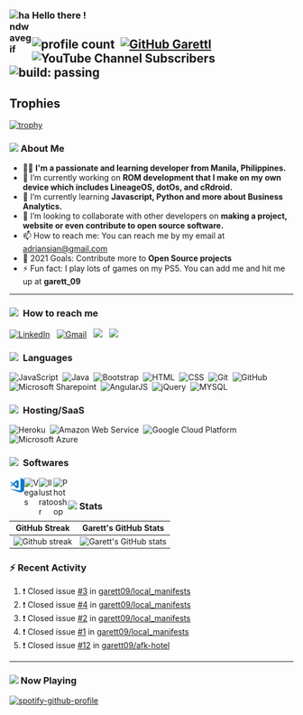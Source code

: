 ### <img alt="handwavegif" src="https://user-images.githubusercontent.com/39513876/112366216-8cfe7400-8cfe-11eb-8116-7d3dbae20e97.gif" width='40' align="left"/> Hello there !
![profile count](https://komarev.com/ghpvc/?username=garett09&color=red)&nbsp;
[![GitHub Garettl](https://img.shields.io/github/followers/garett09?label=follow&style=social)](https://github.com/garett09)&nbsp;
![YouTube Channel Subscribers](https://img.shields.io/youtube/channel/subscribers/UChAoCAh1jVTaMz0Sc61X5Xw?style=social)&nbsp;
![build: passing](https://img.shields.io/badge/build-passing-success)&nbsp;
&nbsp;
---
## Trophies

[![trophy](https://github-profile-trophy.vercel.app/?username=garett09&column=6&no-bg=true&theme=onestar&margin-w=15)](https://github.com/ryo-ma/github-profile-trophy)


### <img src="https://media.giphy.com/media/fTsZNbPQxJWtor2LXE/giphy.gif"  width="30">&nbsp;About Me
- 👩‍💻 **I'm a passionate and learning developer from Manila, Philippines.**
- 🔭 I’m currently working on  **ROM development that I make on my own device which includes LineageOS, dotOs, and cRdroid.**
- 🌱 I’m currently learning **Javascript, Python and more about Business Analytics.**
- 👯 I’m looking to collaborate with other developers on **making a project, website or even contribute to open source software.**
- 📫 How to reach me: You can reach me by my email at adriansian@gmail.com  
- 🥅 2021 Goals: Contribute more to **Open Source projects**
- ⚡ Fun fact:  I play lots of games on my PS5. You can add me and hit me up at **garett_09**

---

###  <img src="https://media.giphy.com/media/c5vDr1rkcbcrBwG9SX/giphy.gif" width="30">&nbsp; How to reach me

<a href="https://www.linkedin.com/in/adrian-garett-sian-766775159/"><img alt="LinkedIn" src="https://img.shields.io/badge/LinkedIn-0077B5?style=for-the-badge&logo=linkedin&logoColor=white"/></a> &nbsp;
<a href="mailto:adriansian@gmail.com"><img alt="Gmail" src="https://img.shields.io/badge/Gmail-D14836?style=for-the-badge&logo=gmail&logoColor=white" /></a> &nbsp;
<a href="https://instagram.com/adriansian"><img src="https://img.shields.io/badge/@adriansian_-E4405F?style=for-the-badge&logo=instagram&logoColor=white"/></a> &nbsp;
<a href="https://t.me/garett_09"><img src="https://img.shields.io/badge/@garett_09_-2CA5E0?style=for-the-badge&logo=telegram&logoColor=white"/></a> &nbsp;

###  <img src="https://media.giphy.com/media/WUlplcMpOCEmTGBtBW/giphy.gif" width="30"> &nbsp;Languages

![JavaScript](https://img.shields.io/badge/JavaScript-F7DF1E?style=for-the-badge&logo=javascript&logoColor=black)&nbsp;
![Java](https://img.shields.io/badge/Java-ED8B00?style=for-the-badge&logo=java&logoColor=white)&nbsp;
![Bootstrap](https://img.shields.io/badge/Bootstrap-563D7C?style=for-the-badge&logo=bootstrap&logoColor=white)&nbsp;
![HTML](https://img.shields.io/badge/HTML5-E34F26?style=for-the-badge&logo=html5&logoColor=white)&nbsp;
![CSS](https://img.shields.io/badge/CSS3-1572B6?style=for-the-badge&logo=css3&logoColor=white)&nbsp;
![Git](https://img.shields.io/badge/git-%23F05033.svg?style=for-the-badge&logo=git&logoColor=white)&nbsp;
![GitHub](https://img.shields.io/badge/GitHub-100000?style=for-the-badge&logo=github&logoColor=white)&nbsp;
![Microsoft Sharepoint](https://img.shields.io/badge/Microsoft_SharePoint-0078D4?style=for-the-badge&logo=microsoft-sharepoint&logoColor=white)&nbsp;
![AngularJS](https://img.shields.io/badge/AngularJS-E23237?style=for-the-badge&logo=angularjs&logoColor=white)&nbsp;
![jQuery](https://img.shields.io/badge/jQuery-0769AD?style=for-the-badge&logo=jquery&logoColor=white)&nbsp;
![MYSQL](https://img.shields.io/badge/MySQL-00000F?style=for-the-badge&logo=mysql&logoColor=white)&nbsp;

### <img src="https://media.giphy.com/media/XsHkc4MCBXDn0yNybG/giphy.gif" width="30"> &nbsp;Hosting/SaaS

![Heroku](https://img.shields.io/badge/Heroku-430098?style=for-the-badge&logo=heroku&logoColor=white)&nbsp;
![Amazon Web Service](https://img.shields.io/badge/Amazon_AWS-232F3E?style=for-the-badge&logo=amazon-aws&logoColor=white)&nbsp;
![Google Cloud Platform](https://img.shields.io/badge/Google_Cloud-4285F4?style=for-the-badge&logo=google-cloud&logoColor=white)&nbsp;
![Microsoft Azure](https://img.shields.io/badge/Microsoft_Azure-0089D6?style=for-the-badge&logo=microsoft-azure&logoColor=white)&nbsp;

### <img src="https://media.giphy.com/media/bx3Cvt88j7PtM4SOaS/giphy.gif" width="30"> &nbsp;Softwares

<img align="left" alt="Visual Studio Code" width="26px" src="https://raw.githubusercontent.com/github/explore/80688e429a7d4ef2fca1e82350fe8e3517d3494d/topics/visual-studio-code/visual-studio-code.png" />&nbsp;
<a href="https://www.vegascreativesoftware.com/us/vegas-pro/" target="_blank"> <img align="left" alt="Vegas" width="26px" src="https://upload.wikimedia.org/wikipedia/commons/thumb/3/39/Vegas_Pro_15.0.png/900px-Vegas_Pro_15.0.png"/> </a> &nbsp;
<a href="https://powerbi.microsoft.com/en-us/" target="_blank"> <img align="left" alt="Illustrator" width="26px" src="https://img.icons8.com/color/452/power-bi.png"/> </a> &nbsp;
<a href="https://rapidminer.com/" target="_blank"> <img align="left" alt="Photoshop" width="26px" src="https://images.g2crowd.com/uploads/product/image/large_detail/large_detail_57808224b107cb60467c99e49137ca77/rapidminer-studio.png"/> </a> &nbsp;


### <img src="https://media.giphy.com/media/l378c04F2fjeZ7vH2/giphy.gif" width="30">&nbsp;Stats 

| GitHub Streak | Garett's GitHub Stats|
| ---|------|
|![Github streak](https://github-readme-streak-stats.herokuapp.com/?user=garett09&theme=light")|![Garett's GitHub stats](https://github-readme-stats.vercel.app/api?username=garett09&show_icons=true?)|

### :zap: Recent Activity

<!--START_SECTION:activity-->
1. ❗️ Closed issue [#3](https://github.com/garett09/local_manifests/issues/3) in [garett09/local_manifests](https://github.com/garett09/local_manifests)
2. ❗️ Closed issue [#4](https://github.com/garett09/local_manifests/issues/4) in [garett09/local_manifests](https://github.com/garett09/local_manifests)
3. ❗️ Closed issue [#2](https://github.com/garett09/local_manifests/issues/2) in [garett09/local_manifests](https://github.com/garett09/local_manifests)
4. ❗️ Closed issue [#1](https://github.com/garett09/local_manifests/issues/1) in [garett09/local_manifests](https://github.com/garett09/local_manifests)
5. ❗️ Closed issue [#12](https://github.com/garett09/afk-hotel/issues/12) in [garett09/afk-hotel](https://github.com/garett09/afk-hotel)
<!--END_SECTION:activity-->
--- 

### <img src="https://media.giphy.com/media/vybWlRniCXzZC/giphy.gif" width="30">&nbsp;Now Playing 

 [![spotify-github-profile](https://spotify-github-profile.vercel.app/api/view?uid=garett_09&cover_image=true&theme=default)](https://spotify-github-profile.vercel.app/api/view?uid=garett_09&redirect=true)





[twitter]: https://twitter.com/adriaansian
[youtube]: https://youtube.com/TheGarettShow
[instagram]: https://instagram.com/adriansian
[linkedin]: https://www.linkedin.com/in/adrian-garett-sian-766775159
